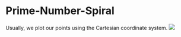 # Prime-Number-Spiral
Usually, we plot our points using the Cartesian coordinate system. 
<img src="https://www.google.com/url?sa=i&source=images&cd=&ved=2ahUKEwiZ4uKArqvlAhVFmlkKHatTACwQjRx6BAgBEAQ&url=https%3A%2F%2Fen.wikipedia.org%2Fwiki%2FCartesian_coordinate_system&psig=AOvVaw2Vq57msawPngcozmrUfmoC&ust=1571678821628593"/>
